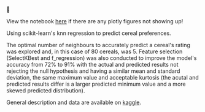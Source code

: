 🥣

View the notebook [here](https://www.kaggle.com/gracecmy/predicting-cereal-preferences-with-knn-regression) if there are any plotly figures not showing up!

Using scikit-learn's knn regression to predict cereal preferences.

The optimal number of neighbours to accurately predict a cereal's rating was explored and, in this case of 80 cereals, was 5. Feature selection (SelectKBest and f_regression) was also conducted to improve the model's accuracy from 72% to 91% with the actual and predicted results not rejecting the null hypothesis and having a similar mean and standard deviation, the same maximum value and acceptable kurtosis (the acutal and predicted results differ is a larger predicted minimum value and a more skewed predicted distribution).

General description and data are available on [kaggle](https://www.kaggle.com/crawford/80-cereals).
